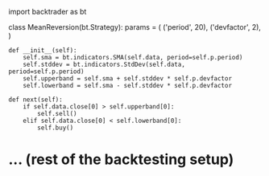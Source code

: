 import backtrader as bt

class MeanReversion(bt.Strategy):
    params = (
        ('period', 20),
        ('devfactor', 2),
    )

    def __init__(self):
        self.sma = bt.indicators.SMA(self.data, period=self.p.period)
        self.stddev = bt.indicators.StdDev(self.data, period=self.p.period)
        self.upperband = self.sma + self.stddev * self.p.devfactor
        self.lowerband = self.sma - self.stddev * self.p.devfactor

    def next(self):
        if self.data.close[0] > self.upperband[0]:
            self.sell()
        elif self.data.close[0] < self.lowerband[0]:
            self.buy()

# ... (rest of the backtesting setup)
